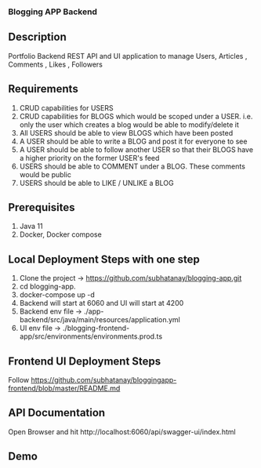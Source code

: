 ### Blogging APP Backend

## Description
Portfolio Backend REST API and UI application to manage Users, Articles , Comments , Likes , Followers

## Requirements
1. CRUD capabilities for USERS
2. CRUD capabilities for BLOGS which would be scoped under a USER. i.e. only the user which creates a blog would be able to modify/delete it
3. All USERS should be able to view BLOGS which have been posted
4. A USER should be able to write a BLOG and post it for everyone to see
5. A USER should be able to follow another USER so that their BLOGS have a higher priority on the former USER's feed
6. USERS should be able to COMMENT under a BLOG. These comments would be public
7. USERS should be able to LIKE / UNLIKE a BLOG

## Prerequisites
1. Java 11
3. Docker, Docker compose 

## Local Deployment Steps with one step
1. Clone the project -> https://github.com/subhatanay/blogging-app.git
2. cd blogging-app. 
4. docker-compose up -d
5. Backend will start at 6060 and UI will start at 4200
6. Backend env file -> ./app-backend/src/java/main/resources/application.yml
7. UI env file -> ./blogging-frontend-app/src/environments/environments.prod.ts

## Frontend UI Deployment Steps
Follow https://github.com/subhatanay/bloggingapp-frontend/blob/master/README.md

## API Documentation
Open Browser and hit http://localhost:6060/api/swagger-ui/index.html

## Demo
